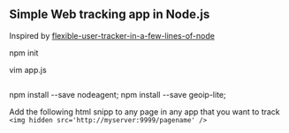 Simple Web tracking app in Node.js
---

Inspired by [flexible-user-tracker-in-a-few-lines-of-node](http://run-node.com/flexible-user-tracker-in-a-few-lines-of-node/)



npm init

vim app.js

```

```

npm install --save nodeagent;
npm install --save geoip-lite;


Add the following html snipp to any page in any app that you want to track
``` <img hidden src='http://myserver:9999/pagename' />  ```






